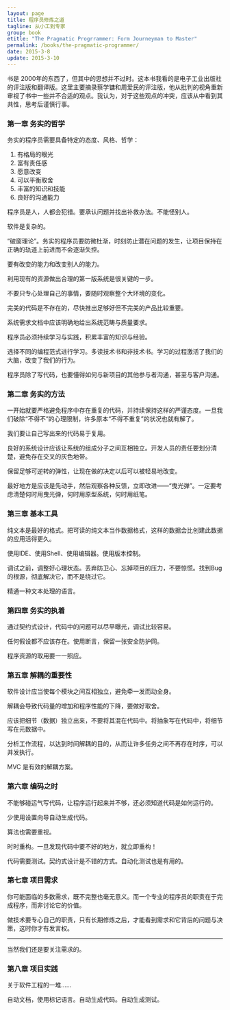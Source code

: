 ```yaml
---
layout: page
title: 程序员修炼之道
tagline: 从小工到专家
group: book
etitle: "The Pragmatic Progrrammer: Form Journeyman to Master"
permalink: /books/the-pragmatic-programmer/
date: 2015-3-8
update: 2015-3-10
---
```


书是 2000年的东西了，但其中的思想并不过时。这本书我看的是电子工业出版社的评注版和翻译版。这里主要摘录蔡学镛和周爱民的评注版，他从批判的视角重新审视了书中一些并不合适的观点。我认为，对于这些观点的冲突，应该从中看到其共性，思考后谨慎行事。

### 第一章 务实的哲学

务实的程序员需要具备特定的态度、风格、哲学：

1. 有格局的眼光
2. 富有责任感
3. 愿意改变
4. 可以平衡取舍
5. 丰富的知识和技能
6. 良好的沟通能力

程序员是人，人都会犯错。要承认问题并找出补救办法。不能怪别人。

软件是复杂的。

“破窗理论”。务实的程序员要防微杜渐，时刻防止潜在问题的发生，让项目保持在正确的轨道上前进而不会逐渐失控。

要有改变的能力和改变别人的能力。

利用现有的资源做出合理的第一版系统是很关键的一步。

不要只专心处理自己的事情，要随时观察整个大环境的变化。

完美的代码是不存在的，尽快推出足够好但不完美的产品比较重要。

系统需求文档中应该明确地给出系统范畴与质量要求。

程序员必须持续学习与实践，积累丰富的知识与经验。

选择不同的编程范式进行学习。多读技术书和非技术书。学习的过程激活了我们的大脑，改变了我们的行为。

程序员除了写代码，也要懂得如何与新项目的其他参与者沟通，甚至与客户沟通。

### 第二章 务实的方法

一开始就要严格避免程序中存在重复的代码，并持续保持这样的严谨态度。一旦我们破除“不得不”的心理限制，许多原本“不得不重复”的状况也就有解了。

我们要让自己写出来的代码易于复用。

良好的系统设计应该让系统的组成分子之间互相独立。开发人员的责任要划分清楚，避免存在交叉的灰色地带。

保留足够可逆转的弹性，让现在做的决定以后可以被轻易地改变。

最好地方是应该是先动手，然后观察各种反馈，立即改进——“曳光弹”。一定要考虑清楚何时用曳光弹，何时用原型系统，何时用纸笔。

### 第三章 基本工具

纯文本是最好的格式。把可读的纯文本当作数据格式，这样的数据会比创建此数据的应用活得更久。

使用IDE、使用Shell、使用编辑器。使用版本控制。

调试之前，调整好心理状态。丢弃防卫心、忘掉项目的压力，不要惊慌。找到Bug的根源，彻底解决它，而不是绕过它。

精通一种文本处理的语言。

### 第四章 务实的执着

通过契约式设计，代码中的问题可以尽早曝光，调试比较容易。

任何假设都不应该存在。使用断言，保留一张安全防护网。

程序资源的取用要一一照应。

### 第五章 解耦的重要性

软件设计应当使每个模块之间互相独立，避免牵一发而动全身。

解耦会导致代码量的增加和程序性能的下降，要做好取舍。

应该把细节（数据）独立出来，不要将其混在代码中。将抽象写在代码中，将细节写在元数据中。

分析工作流程，以达到时间解耦的目的，从而让许多任务之间不再存在时序，可以并发执行。

MVC 是有效的解耦方案。

### 第六章 编码之时

不能够碰运气写代码，让程序运行起来并不够，还必须知道代码是如何运行的。

少使用设置向导自动生成代码。

算法也需要重视。

时时重构。一旦发现代码中要不好的地方，就立即重构！

代码需要测试。契约式设计是不错的方式。自动化测试也是有用的。

### 第七章 项目需求

你可能面临的多数需求，既不完整也毫无意义。而一个专业的程序员的职责在于完成程序，而非讨论它的价值。

做技术要专心自己的职责，只有长期修炼之后，才能看到需求和它背后的问题与决策，这时你才有发言权。

-----

当然我们还是要关注需求的。

### 第八章 项目实践

关于软件工程的一堆……

自动文档，使用标记语言。自动生成代码。自动生成测试。

